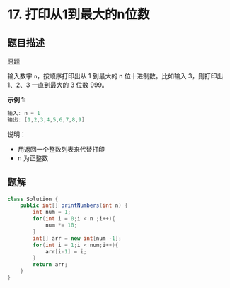 # 17. 打印从1到最大的n位数

## 题目描述

[原题](https://leetcode-cn.com/problems/da-yin-cong-1dao-zui-da-de-nwei-shu-lcof/)

输入数字 `n`，按顺序打印出从 1 到最大的 n 位十进制数。比如输入 3，则打印出 1、2、3 一直到最大的 3 位数 999。

**示例 1:**

```java
输入: n = 1
输出: [1,2,3,4,5,6,7,8,9]
```

说明：

* 用返回一个整数列表来代替打印
* n 为正整数

## 题解

```java
class Solution {
    public int[] printNumbers(int n) {
        int num = 1;
        for(int i = 0;i < n ;i++){
            num *= 10;
        }
        int[] arr = new int[num -1];
        for(int i = 1;i < num;i++){
            arr[i-1] = i;
        }
        return arr;
    }
}
```

